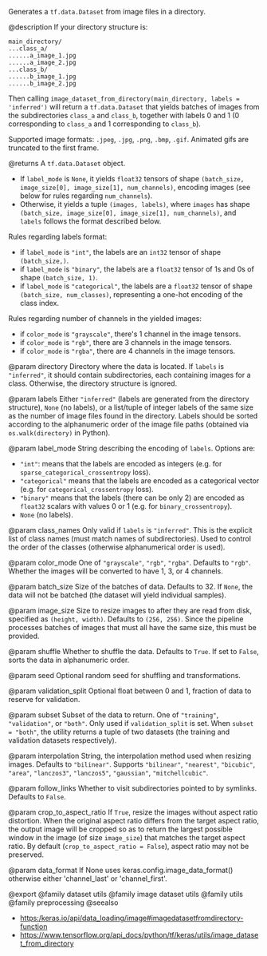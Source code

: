 Generates a `tf.data.Dataset` from image files in a directory.

@description
If your directory structure is:

```
main_directory/
...class_a/
......a_image_1.jpg
......a_image_2.jpg
...class_b/
......b_image_1.jpg
......b_image_2.jpg
```

Then calling `image_dataset_from_directory(main_directory,
labels = 'inferred')` will return a `tf.data.Dataset` that yields batches of
images from the subdirectories `class_a` and `class_b`, together with labels
0 and 1 (0 corresponding to `class_a` and 1 corresponding to `class_b`).

Supported image formats: `.jpeg`, `.jpg`, `.png`, `.bmp`, `.gif`.
Animated gifs are truncated to the first frame.

@returns
A `tf.data.Dataset` object.

- If `label_mode` is `None`, it yields `float32` tensors of shape
    `(batch_size, image_size[0], image_size[1], num_channels)`,
    encoding images (see below for rules regarding `num_channels`).
- Otherwise, it yields a tuple `(images, labels)`, where `images` has
    shape `(batch_size, image_size[0], image_size[1], num_channels)`,
    and `labels` follows the format described below.

Rules regarding labels format:

- if `label_mode` is `"int"`, the labels are an `int32` tensor of shape
    `(batch_size,)`.
- if `label_mode` is `"binary"`, the labels are a `float32` tensor of
    1s and 0s of shape `(batch_size, 1)`.
- if `label_mode` is `"categorical"`, the labels are a `float32` tensor
    of shape `(batch_size, num_classes)`, representing a one-hot
    encoding of the class index.

Rules regarding number of channels in the yielded images:

- if `color_mode` is `"grayscale"`,
    there's 1 channel in the image tensors.
- if `color_mode` is `"rgb"`,
    there are 3 channels in the image tensors.
- if `color_mode` is `"rgba"`,
    there are 4 channels in the image tensors.

@param directory
Directory where the data is located.
If `labels` is `"inferred"`, it should contain
subdirectories, each containing images for a class.
Otherwise, the directory structure is ignored.

@param labels
Either `"inferred"`
(labels are generated from the directory structure),
`None` (no labels),
or a list/tuple of integer labels of the same size as the number of
image files found in the directory. Labels should be sorted
according to the alphanumeric order of the image file paths
(obtained via `os.walk(directory)` in Python).

@param label_mode
String describing the encoding of `labels`. Options are:
- `"int"`: means that the labels are encoded as integers
    (e.g. for `sparse_categorical_crossentropy` loss).
- `"categorical"` means that the labels are
    encoded as a categorical vector
    (e.g. for `categorical_crossentropy` loss).
- `"binary"` means that the labels (there can be only 2)
    are encoded as `float32` scalars with values 0 or 1
    (e.g. for `binary_crossentropy`).
- `None` (no labels).

@param class_names
Only valid if `labels` is `"inferred"`.
This is the explicit list of class names
(must match names of subdirectories). Used to control the order
of the classes (otherwise alphanumerical order is used).

@param color_mode
One of `"grayscale"`, `"rgb"`, `"rgba"`.
Defaults to `"rgb"`. Whether the images will be converted to
have 1, 3, or 4 channels.

@param batch_size
Size of the batches of data. Defaults to 32.
If `None`, the data will not be batched
(the dataset will yield individual samples).

@param image_size
Size to resize images to after they are read from disk,
specified as `(height, width)`. Defaults to `(256, 256)`.
Since the pipeline processes batches of images that must all have
the same size, this must be provided.

@param shuffle
Whether to shuffle the data. Defaults to `True`.
If set to `False`, sorts the data in alphanumeric order.

@param seed
Optional random seed for shuffling and transformations.

@param validation_split
Optional float between 0 and 1,
fraction of data to reserve for validation.

@param subset
Subset of the data to return.
One of `"training"`, `"validation"`, or `"both"`.
Only used if `validation_split` is set.
When `subset = "both"`, the utility returns a tuple of two datasets
(the training and validation datasets respectively).

@param interpolation
String, the interpolation method used when
resizing images. Defaults to `"bilinear"`.
Supports `"bilinear"`, `"nearest"`, `"bicubic"`, `"area"`,
`"lanczos3"`, `"lanczos5"`, `"gaussian"`, `"mitchellcubic"`.

@param follow_links
Whether to visit subdirectories pointed to by symlinks.
Defaults to `False`.

@param crop_to_aspect_ratio
If `True`, resize the images without aspect
ratio distortion. When the original aspect ratio differs from the
target aspect ratio, the output image will be cropped so as to
return the largest possible window in the image
(of size `image_size`) that matches the target aspect ratio. By
default (`crop_to_aspect_ratio = False`), aspect ratio may not be
preserved.

@param data_format
If None uses keras.config.image_data_format()
otherwise either 'channel_last' or 'channel_first'.

@export
@family dataset utils
@family image dataset utils
@family utils
@family preprocessing
@seealso
+ <https:/keras.io/api/data_loading/image#imagedatasetfromdirectory-function>
+ <https://www.tensorflow.org/api_docs/python/tf/keras/utils/image_dataset_from_directory>
